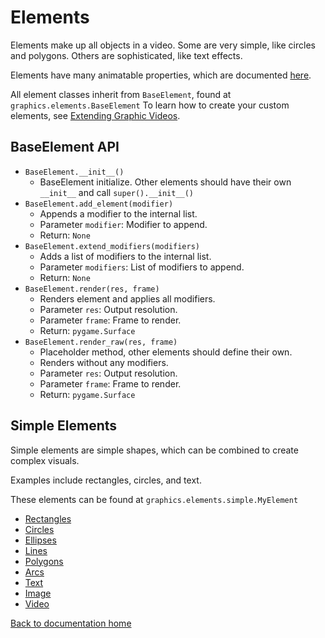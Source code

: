 # Elements

Elements make up all objects in a video.
Some are very simple, like circles and polygons.
Others are sophisticated, like text effects.

Elements have many animatable properties, which are documented [here][props].

All element classes inherit from `BaseElement`, found at `graphics.elements.BaseElement`
To learn how to create your custom elements, see [Extending Graphic Videos][extending].

## BaseElement API

* `BaseElement.__init__()`
    * BaseElement initialize. Other elements should have their own `__init__` and call `super().__init__()`
* `BaseElement.add_element(modifier)`
    * Appends a modifier to the internal list.
    * Parameter `modifier`: Modifier to append.
    * Return: `None`
* `BaseElement.extend_modifiers(modifiers)`
    * Adds a list of modifiers to the internal list.
    * Parameter `modifiers`: List of modifiers to append.
    * Return: `None`
* `BaseElement.render(res, frame)`
    * Renders element and applies all modifiers.
    * Parameter `res`: Output resolution.
    * Parameter `frame`: Frame to render.
    * Return: `pygame.Surface`
* `BaseElement.render_raw(res, frame)`
    * Placeholder method, other elements should define their own.
    * Renders without any modifiers.
    * Parameter `res`: Output resolution.
    * Parameter `frame`: Frame to render.
    * Return: `pygame.Surface`

## Simple Elements

Simple elements are simple shapes, which can be combined to create complex visuals.

Examples include rectangles, circles, and text.

These elements can be found at `graphics.elements.simple.MyElement`

* [Rectangles][rect]
* [Circles][circle]
* [Ellipses][ellipse]
* [Lines][line]
* [Polygons][polygon]
* [Arcs][arc]
* [Text][text]
* [Image][image]
* [Video][video]

[Back to documentation home][home]

[home]: https://medilocus.github.io/graphic_videos/
[props]: https://medilocus.github.io/graphic_videos/props
[extending]: https://medilocus.github.io/graphic_videos/extending

[rect]: https://medilocus.github.io/graphic_videos/elements/rect
[circle]: https://medilocus.github.io/graphic_videos/elements/circle
[ellipse]: https://medilocus.github.io/graphic_videos/elements/ellipse
[line]: https://medilocus.github.io/graphic_videos/elements/line
[polygon]: https://medilocus.github.io/graphic_videos/elements/polygon
[arc]: https://medilocus.github.io/graphic_videos/elements/arc
[text]: https://medilocus.github.io/graphic_videos/elements/text
[image]: https://medilocus.github.io/graphic_videos/elements/image
[video]: https://medilocus.github.io/graphic_videos/elements/video
